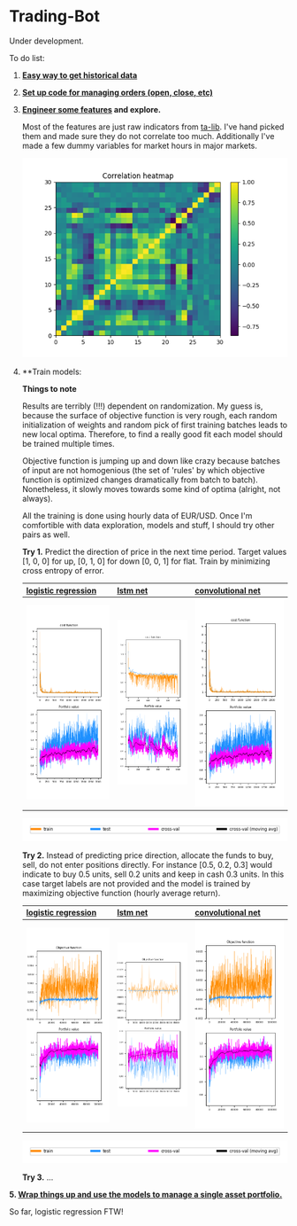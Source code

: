 # Trading-Bot

Under development.

To do list:

1. **[Easy way to get historical data](helpers/get_historical_data.py)**

2. **[Set up code for managing orders (open, close, etc)](helpers/oanda_api_helpers.py)**

3. **[Engineer some features](helpers/get_features.py) and explore.**

   Most of the features are just raw indicators from [ta-lib](https://github.com/mrjbq7/ta-lib). I've hand picked them and made sure they    do not correlate too much. Additionally I've made a few dummy variables for market hours in major markets. 

   <p align="center"> 
      <img src="/images/feature_heatmap.png">
   </p>

3. **Train models:

   **Things to note**
   
   Results are terribly (!!!) dependent on randomization. My guess is, because the surface of objective function is very rough, each random initialization of weights and random pick of first training batches leads to new local optima. Therefore, to find a really good fit each model should be trained multiple times.
   
   Objective function is jumping up and down like crazy because batches of input are not homogenious (the set of 'rules' by which objective function is optimized changes dramatically from batch to batch). Nonetheless, it slowly moves towards some kind of optima (alright, not always).
   
   All the training is done using hourly data of EUR/USD. Once I'm comfortible with data exploration, models and stuff, I should try other pairs as well.

     **Try 1.** Predict the direction of price in the next time period. Target values [1, 0, 0] for up, [0, 1, 0] for down [0, 0, 1] for flat. Train by minimizing cross entropy of error.
     
   | [logistic regression](/train_logistic_regression_v1.py) | [lstm net](/train_lstm_v1.py) | [convolutional net](/train_cnn_v1.py) |
   | ------------------- | -------- | ----------------- |
   | <img src="/images/lr_v1_1.png"> | <img src="/images/lstm_v1_1.png"> | <img src="/images/lr_v1_1.png"> |
   
   <p align="center"> 
      <img src="/images/legend_one_fits_all.png">
   </p>
   
     **Try 2.** Instead of predicting price direction, allocate the funds to buy, sell, do not enter positions directly. For instance [0.5, 0.2, 0.3] would indicate to buy 0.5 units, sell 0.2 units and keep in cash 0.3 units. In this case target labels are not provided and the model is trained by maximizing objective function (hourly average return). 
   
   | [logistic regression](/train_logistic_regression_v2.py) | [lstm net](/train_lstm_v2.py) | [convolutional net](/train_cnn_v2.py) |
   | ------------------- | -------- | ----------------- |
   | <img src="/images/lr_v2_1.png"> | <img src="/images/lstm_v2_1.png"> | <img src="/images/lr_v2_1.png"> |
   
   <p align="center"> 
      <img src="/images/legend_one_fits_all.png">
   </p>
   
      **Try 3.** ...

**5. [Wrap things up and use the models to manage a single asset portfolio.](/main.py)**

   So far, logistic regression FTW!

